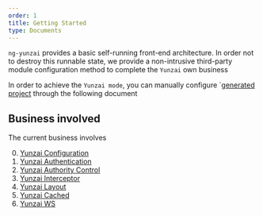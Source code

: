 ```yaml
---
order: 1
title: Getting Started
type: Documents
---
```


`ng-yunzai` provides a basic self-running front-end architecture. In order not to destroy this runnable state, we provide a non-intrusive third-party module configuration method to complete the `Yunzai` own business

In order to achieve the `Yunzai mode`, you can manually configure `[generated project](/docs/getting-started) through the following document

## Business involved

The current business involves

0. [Yunzai Configuration](/bis/config)
1. [Yunzai Authentication](/bis/auth)
2. [Yunzai Authority Control](/bis/acl)
3. [Yunzai Interceptor](/bis/interceotpr)
4. [Yunzai Layout](/bis/layout)
5. [Yunzai Cached](/bis/cached)
6. [Yunzai WS](/bis/stomp)
